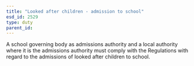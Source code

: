 ```yaml
---
title: "Looked after children - admission to school"
esd_id: 2529
type: duty
parent_id:  
---
```


A school governing body as admissions authority and a local authority where it is the admissions authority must comply with the Regulations with regard to the admissions of looked after children to school.


